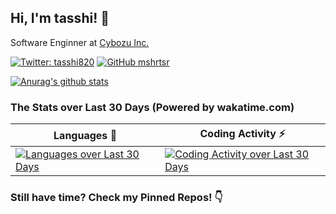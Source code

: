 ## Hi, I'm tasshi! 👋
Software Enginner at [Cybozu Inc.](https://github.com/cybozu)

[![Twitter: tasshi820](https://img.shields.io/twitter/follow/tasshi820?style=social)](https://twitter.com/tasshi820)
[![GitHub mshrtsr](https://img.shields.io/github/followers/mshrtsr?label=follow&style=social)](https://github.com/mshrtsr)
<!--
**mshrtsr/mshrtsr** is a ✨ _special_ ✨ repository because its `README.md` (this file) appears on your GitHub profile.

Here are some ideas to get you started:

- 🔭 I’m currently working on ...
- 🌱 I’m currently learning ...
- 👯 I’m looking to collaborate on ...
- 🤔 I’m looking for help with ...
- 💬 Ask me about ...
- 📫 How to reach me: ...
- 😄 Pronouns: ...
- ⚡ Fun fact: ...
-->

[![Anurag's github stats](https://github-readme-stats.vercel.app/api?username=mshrtsr&show_icons=true)](https://github.com/anuraghazra/github-readme-stats)

### The Stats over Last 30 Days (Powered by wakatime.com)
<!--
https://wakatime.com/share
-->
| Languages :wrench:                                                                                                                          | Coding Activity :zap:                                                                                                                             |
| ------------------------------------------------------------------------------------------------------------------------------------------- | ------------------------------------------------------------------------------------------------------------------------------------------------- |
| [![Languages over Last 30 Days](https://wakatime.com/share/@tasshi/f2033692-bd6a-45a9-a156-a1a44b627721.png)](https://wakatime.com/@tasshi) | [![Coding Activity over Last 30 Days](https://wakatime.com/share/@tasshi/d1782c6b-b78d-4cf6-8326-c6b958d09bc6.png)](https://wakatime.com/@tasshi) |

### Still have time? Check my Pinned Repos! :point_down:

